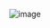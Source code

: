 ![image](https://github.com/sheilalvesp/Site-WeDesign/assets/102933005/8ba36e01-3fbc-458e-a274-2038de27a637)

